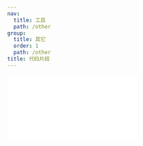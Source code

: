 ```yaml
---
nav:
  title: 工具
  path: /other
group:
  title: 其它
  order: 1
  path: /other
title: 代码片段
---
```


<embed src="../readme.md"></embed>
